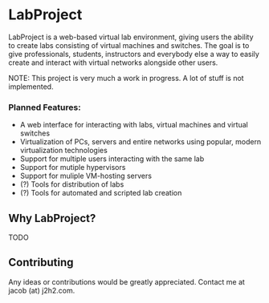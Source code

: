 # LabProject

LabProject is a web-based virtual lab environment, giving users the ability to create labs consisting of virtual machines and switches. The goal is to give professionals, students, instructors and everybody else a way to easily create and interact with virtual networks alongside other users.

NOTE: This project is very much a work in progress. A lot of stuff is not implemented.

### Planned Features:
* A web interface for interacting with labs, virtual machines and virtual switches
* Virtualization of PCs, servers and entire networks using popular, modern virtualization technologies
* Support for multiple users interacting with the same lab
* Support for mutiple hypervisors
* Support for muliple VM-hosting servers
* (?) Tools for distribution of labs
* (?) Tools for automated and scripted lab creation

## Why LabProject?

TODO

## Contributing

Any ideas or contributions would be greatly appreciated. Contact me at jacob (at) j2h2.com.
